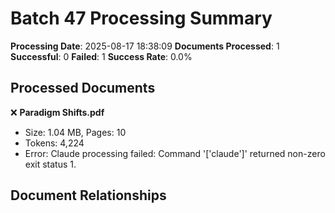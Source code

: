 # Batch 47 Processing Summary

**Processing Date**: 2025-08-17 18:38:09
**Documents Processed**: 1
**Successful**: 0
**Failed**: 1
**Success Rate**: 0.0%

## Processed Documents

❌ **Paradigm Shifts.pdf**
   - Size: 1.04 MB, Pages: 10
   - Tokens: 4,224
   - Error: Claude processing failed: Command '['claude']' returned non-zero exit status 1.

## Document Relationships
